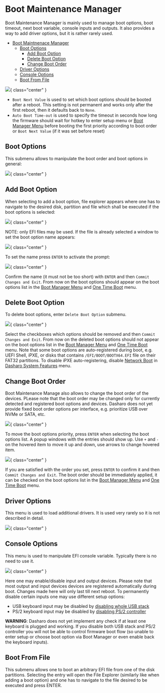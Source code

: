 # Boot Maintenance Manager

Boot Maintenance Manager is mainly used to manage boot options, boot timeout,
next boot variable, console inputs and outputs. It also provides a way to add
driver options, but it is rather rarely used.

* [Boot Maintnenace Manager](#boot-maintenance-manager)
    - [Boot Options](#boot-options)
        + [Add Boot Option](#add-boot-option)
        + [Delete Boot Option](#delete-boot-option)
        + [Change Boot Order](#change-boot-order)
    - [Driver Options](#driver-options)
    - [Console Options](#console-options)
    - [Boot From File](#boot-from-file)

![](/images/menus/boot_maint_mgr.jpeg){ class="center" }

* `Boot Next Value` is used to set which boot options should be booted after a
  reboot. This setting is not permanent and works only after the first reboot,
  then it defaults back to `None`.
* `Auto Boot Time-out` is used to specify the timeout in seconds how long the
  firmware should wait for hotkey to enter setup menu or [Boot Manager Menu](overview.md#boot-manager-menu)
  before booting the first priority according to boot order or
  `Boot Next Value` (if it was set before reset)

## Boot Options

This submenu allows to manipulate the boot order and boot options in general:

![](/images/menus/boot_opts.jpeg){ class="center" }

## Add Boot Option

When selecting to add a boot option, file explorer appears where one has to
navigate to the desired disk, partition and file which shall be executed if the
boot options is selected:

![](/images/menus/add_boot_opt.jpeg){ class="center" }

NOTE: only EFI files may be used. If the file is already selected a window to
set the boot option name appears:

![](/images/menus/add_boot_opt2.jpeg){ class="center" }

To set the name press `ENTER` to activate the prompt:

![](/images/menus/add_boot_opt3.jpeg){ class="center" }

Confirm the name (it must not be too short) with `ENTER` and then
`Commit Changes and Exit`. From now on the boot options should appear on the
boot options list in the [Boot Manager Menu](overview.md#boot-manager-menu)
and [One Time Boot](overview.md#one-time-boot) menu.

## Delete Boot Option

To delete boot options, enter `Delete Boot Option` submenu.

![](/images/menus/del_boot_opt.jpeg){ class="center" }

Select the checkboxes which options should be removed and then
`Commit Changes and Exit`. From now on the deleted boot options should not
appear on the boot options list in the [Boot Manager Menu](overview.md#boot-manager-menu)
and [One Time Boot](overview.md#one-time-boot) menu. Note that some boot
options are auto-registered during boot, e.g. UEFI Shell, iPXE, or
disks that contains `/EFI/BOOT/BOOTX64.EFI` file on their FAT32 partitions.
To disable iPXE auto-registering, disable [Network Boot](dasharo-system-features.md#networking-options)
in [Dasharo System Features](dasharo-system-features.md) menu.

## Change Boot Order

Boot Maintenance Manage also allows to change the boot order of the devices.
PLease note that the boot order may be changed only for currently detected and
registered boot options and devices. Dasharo does not yet provide fixed boot
order options per interface, e.g. prioritize USB over NVMe or SATA, etc.

![](/images/menus/boot_order.jpeg){ class="center" }

To move the boot options priority, press `ENTER` when selecting the boot
options list. A popup windows with the entries should show up. Use `+` and `-`
on the hovered item to move it up and down, use arrows to change hovered item.

![](/images/menus/boot_order2.jpeg){ class="center" }

If you are satisfied with the order you set, press `ENTER` to confirm it and
then `Commit Changes and Exit`. The boot order should be immediately applied,
it can be checked on the boot options list in the [Boot Manager Menu](overview.md#boot-manager-menu)
and [One Time Boot](overview.md#one-time-boot) menu.

## Driver Options

This menu is used to load additional drivers. It is used very rarely so it is
not described in detail.

![](/images/menus/driver_opts.jpeg){ class="center" }

## Console Options

This menu is used to manipulate EFI console variable. Typically there is no need
to use it.

![](/images/menus/console_opts.jpeg){ class="center" }

Here one may enable/disable input and output devices. Please note that most
output and input devices devices are registered automatically during boot.
Changes made here will only last till next reboot. To permanently disable
certain inputs one may use different setup options:

* USB keyboard input may be disabled by [disabling whole USB stack](dasharo-system-features.md#usb-configuration)
* PS/2 keyboard input may be disabled by [disabling PS/2 controller](dasharo-system-features.md#chipset-configuration)

**WARNING**: Dasharo does not yet implement any check if at least one keyboard
is plugged and working. If you disable both USB stack and PS/2 controller you
will not be able to control firmware boot flow (so unable to enter setup or
choose boot option via Boot Manager or even enable back the keyboard inputs).

## Boot From File

This submenu allows one to boot an arbitrary EFI file from one of the disk
partitions. Selecting the entry will open the File Explorer (similarly like
when adding a boot option) and one has to navigate to the file desired to be
executed and press ENTER.
